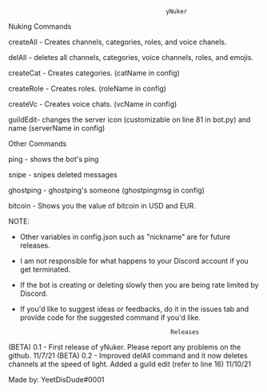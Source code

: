                                                 yNuker


Nuking Commands

createAll - Creates channels, categories, roles, and voice chanels.

delAll - deletes all channels, categories, voice channels, roles, and emojis.

createCat - Creates categories. (catName in config)

createRole - Creates roles. (roleName in config)

createVc - Creates voice chats. (vcName in config)

guildEdit- changes the server icon (customizable on line 81 in bot.py) and name (serverName in config)

Other Commands

ping - shows the bot's ping

snipe - snipes deleted messages

ghostping - ghostping's someone (ghostpingmsg in config)

bitcoin - Shows you the value of bitcoin in USD and EUR.


NOTE:
- Other variables in config.json such as "nickname" are for future releases.
- I am not responsible for what happens to your Discord account if you get terminated.
- If the bot is creating or deleting slowly then you are being rate limited by Discord.

- If you'd like to suggest ideas or feedbacks, do it in the issues tab and provide code for the suggested command if you'd like.


                                                Releases
(BETA) 0.1 - First release of yNuker. Please report any problems on the github. 11/7/21
(BETA) 0.2 - Improved delAll command and it now deletes channels at the speed of light. Added a guild edit (refer to line 16) 11/10/21



Made by: YeetDisDude#0001
